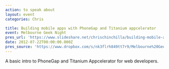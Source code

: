 ```yaml
---
action: to speak about
layout: event
categories: Chris

title: Building mobile apps with PhoneGap and Titanium appcelerator
event: Melbourne Geek Night
pres_url: 'https://www.slideshare.net/chrischinchilla/building-mobile-apps-with-phonegap-and-titanium-appcelerator'
date: 2012-07-22T00:00:00.000Z
pres_source: 'https://www.dropbox.com/s/nk3flrh849tt7r9/Melbourne%20Geek%20night%2023rd%20July.pptx?dl=0'
---
```


A basic intro to PhoneGap and Titanium Appcelerator for web developers.
